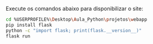 Execute os comandos abaixo para disponibilizar o site:

```bash
cd %USERPROFILE%\Desktop\Aula_Python\projetos\webapp
pip install flask
python -c "import flask; print(flask.__version__)"
flask run
```